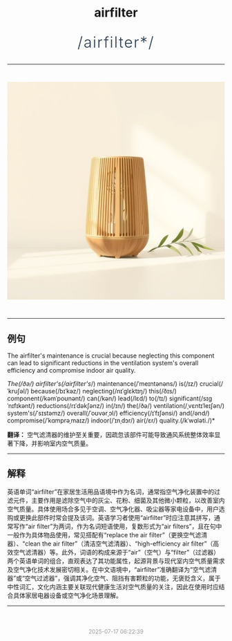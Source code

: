 <div align="center">

# airfilter

<div style="margin: 30px 0;">
<h1 style="font-size: 2.5em; font-weight: 300; letter-spacing: 2px; margin: 0; color: #2c3e50;">
/airfilter*/
</h1>
</div>

</div>

---

<div align="center" style="margin: 40px 0;">

![airfilter](images/airfilter.png)

</div>

---

## 例句

The airfilter's maintenance is crucial because neglecting this component can lead to significant reductions in the ventilation system's overall efficiency and compromise indoor air quality.

*The(/ðə/) airfilter's(/airfilter's*/) maintenance(/ˈmeɪntənəns/) is(/ɪz/) crucial(/ˈkruʃəl/) because(/bɪˈkəz/) neglecting(/nɪˈglɛktɪŋ/) this(/ðɪs/) component(/kəmˈpoʊnənt/) can(/kən/) lead(/lɛd/) to(/tɪ/) significant(/sɪgˈnɪfɪkənt/) reductions(/rɪˈdəkʃənz/) in(/ɪn/) the(/ðə/) ventilation(/ˌvɛntɪˈleɪʃən/) system's(/ˈsɪstəmz/) overall(/ˈoʊvərˌɔl/) efficiency(/ɪˈfɪʃənsi/) and(/ənd/) compromise(/ˈkɑmprəˌmaɪz/) indoor(/ˈɪnˌdɔr/) air(/ɛr/) quality.(/kˈwɑləti./)*

**翻译：** 空气滤清器的维护至关重要，因疏忽该部件可能导致通风系统整体效率显著下降，并影响室内空气质量。

---

## 解释

英语单词“airfilter”在家居生活用品语境中作为名词，通常指空气净化装置中的过滤元件，主要作用是滤除空气中的灰尘、花粉、细菌及其他微小颗粒，以改善室内空气质量。具体使用场合多见于空调、空气净化器、吸尘器等家电设备中，用户选购或更换此部件时常会提及该词。英语学习者使用“airfilter”时应注意其拼写，通常写作“air filter”为两词，作为名词短语使用，复数形式为“air filters”，且在句中一般作为具体物品使用，常见搭配有“replace the air filter”（更换空气滤清器）、“clean the air filter”（清洁空气滤清器）、“high-efficiency air filter”（高效空气滤清器）等。此外，词语的构成来源于“air”（空气）与“filter”（过滤器）两个英语单词的组合，直观表达了其功能属性，起源背景与现代室内空气质量需求及空气净化技术发展密切相关。在中文语境中，“airfilter”准确翻译为“空气滤清器”或“空气过滤器”，强调其净化空气、阻挡有害颗粒的功能，无褒贬含义，属于中性词汇，文化内涵主要关联现代健康生活对空气质量的关注，因此在使用时应结合具体家居电器设备或空气净化场景理解。


---

<div align="center" style="margin-top: 50px;">
<small style="color: #999; font-size: 0.9em;">2025-07-17 06:22:39</small>
</div>
